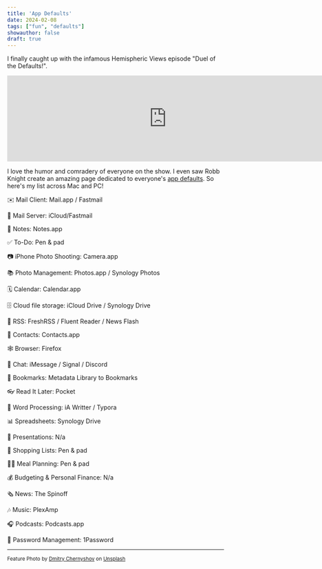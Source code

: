 ```yaml
---
title: 'App Defaults'
date: 2024-02-08
tags: ["fun", "defaults"]
showauthor: false
draft: true
---
```

I finally caught up with the infamous Hemispheric Views episode "Duel of the Defaults!". 

<iframe src="https://player.fireside.fm/v2/6MInpziV+pRrVuoJB?theme=dark" width="740" height="200" frameborder="0" scrolling="no"></iframe>

I love the humor and comradery of everyone on the show. I even saw Robb Knight create an amazing page dedicated to everyone's [app defaults](https://defaults.rknight.me/). So here's my list across Mac and PC!


✉️ Mail Client: Mail.app / Fastmail

📨 Mail Server: iCloud/Fastmail

📝 Notes: Notes.app

✅ To-Do: Pen & pad

📷 iPhone Photo Shooting: Camera.app

📚 Photo Management: Photos.app / Synology Photos

🗓️ Calendar: Calendar.app

🗄️ Cloud file storage: iCloud Drive / Synology Drive

📰 RSS: FreshRSS / Fluent Reader / News Flash

📇 Contacts: Contacts.app

🕸️ Browser: Firefox

💬 Chat: iMessage / Signal / Discord

🔖 Bookmarks: Metadata Library to Bookmarks

👓 Read It Later: Pocket

📜 Word Processing: iA Writter / Typora

📊 Spreadsheets: Synology Drive

🛝 Presentations: N/a

🛒 Shopping Lists: Pen & pad

🧑‍🍳 Meal Planning: Pen & pad

💰 Budgeting & Personal Finance: N/a

🗞️ News: The Spinoff

🎶 Music: PlexAmp

🎧 Podcasts: Podcasts.app

🔐 Password Management: 1Password

<hr>

<small>Feature Photo by <a href="https://unsplash.com/@oneor0?utm_content=creditCopyText&utm_medium=referral&utm_source=unsplash">Dmitry Chernyshov</a> on <a href="https://unsplash.com/photos/slightly-opened-silver-macbook-mP7aPSUm7aE?utm_content=creditCopyText&utm_medium=referral&utm_source=unsplash">Unsplash</a></small>